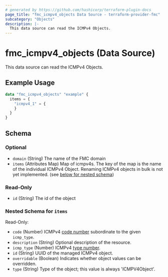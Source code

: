 ```yaml
---
# generated by https://github.com/hashicorp/terraform-plugin-docs
page_title: "fmc_icmpv4_objects Data Source - terraform-provider-fmc"
subcategory: "Objects"
description: |-
  This data source can read the ICMPv4 Objects.
---
```


# fmc_icmpv4_objects (Data Source)

This data source can read the ICMPv4 Objects.

## Example Usage

```terraform
data "fmc_icmpv4_objects" "example" {
  items = {
    "icmpv4_1" = {
    }
  }
}
```

<!-- schema generated by tfplugindocs -->
## Schema

### Optional

- `domain` (String) The name of the FMC domain
- `items` (Attributes Map) Map of icmpv4s. The key of the map is the name of the individual ICMPv4 Object. Renaming ICMPv4 objects in bulk is not yet implemented. (see [below for nested schema](#nestedatt--items))

### Read-Only

- `id` (String) The id of the object

<a id="nestedatt--items"></a>
### Nested Schema for `items`

Read-Only:

- `code` (Number) ICMPv4 [code number](https://www.iana.org/assignments/icmp-parameters/icmp-parameters.xhtml) subordinate to the given `icmp_type`.
- `description` (String) Optional description of the resource.
- `icmp_type` (Number) ICMPv4 [type number](https://www.iana.org/assignments/icmp-parameters/icmp-parameters.xhtml).
- `id` (String) UUID of the managed ICMPv4 object.
- `overridable` (Boolean) Indicates whether object values can be overridden.
- `type` (String) Type of the object; this value is always 'ICMPV4Object'.
